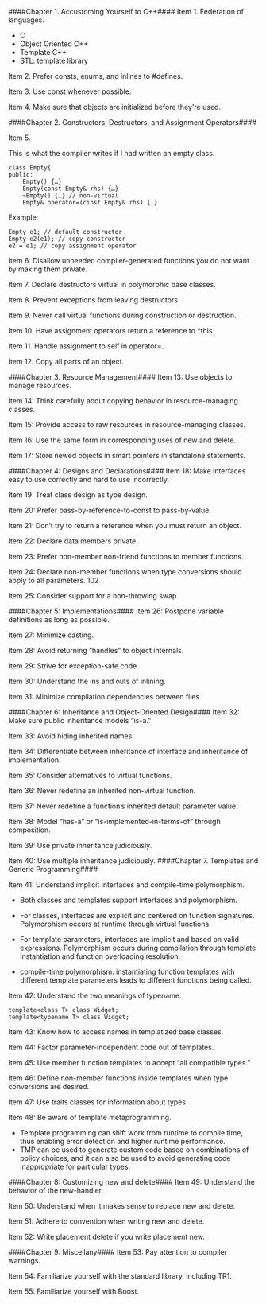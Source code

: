 ####Chapter 1. Accustoming Yourself to C++####
Item 1. Federation of languages.

- C
- Object Oriented C++
- Template C++
- STL: template library

Item 2. Prefer consts, enums, and inlines to #defines.

Item 3. Use const whenever possible.

Item 4. Make sure that objects are initialized before they're used.

####Chapter 2. Constructors, Destructors, and Assignment Operators####


Item 5.

This is what the compiler writes if I had written an empty class.

```
class Empty{
public: 
	Empty() {…}
	Empty(const Empty& rhs) {…}
	~Empty() {…} // non-virtual
	Empty& operator=(cinst Empty& rhs) {…}
```

Example: 

```
Empty e1; // default constructor
Empty e2(e1); // copy constructor
e2 = e1; // copy assignment operator
```

Item 6. Disallow unneeded compiler-generated functions you do not want by making them private.

Item 7. Declare destructors virtual in polymorphic base classes.

Item 8. Prevent exceptions from leaving destructors.

Item 9. Never call virtual functions during construction or destruction.

Item 10. Have assignment operators return a reference to *this.

Item 11. Handle assignment to self in operator=.

Item 12. Copy all parts of an object.

####Chapter 3. Resource Management####
Item 13: Use objects to manage resources.

Item 14: Think carefully about copying behavior in resource-managing classes.

Item 15: Provide access to raw resources in resource-managing classes.

Item 16: Use the same form in corresponding uses of new and delete.

Item 17: Store newed objects in smart pointers in standalone statements.

####Chapter 4: Designs and Declarations####
Item 18: Make interfaces easy to use correctly and hard to use incorrectly.

Item 19: Treat class design as type design.

Item 20: Prefer pass-by-reference-to-const to pass-by-value.

Item 21: Don’t try to return a reference when you must return an object.

Item 22: Declare data members private.

Item 23: Prefer non-member non-friend functions to member functions.

Item 24: Declare non-member functions when type conversions should apply to all parameters. 102

Item 25: Consider support for a non-throwing swap.

####Chapter 5: Implementations####
Item 26: Postpone variable definitions as long as possible.

Item 27: Minimize casting.

Item 28: Avoid returning “handles” to object internals.

Item 29: Strive for exception-safe code.

Item 30: Understand the ins and outs of inlining.

Item 31: Minimize compilation dependencies between files.

####Chapter 6: Inheritance and Object-Oriented Design####
Item 32: Make sure public inheritance models “is-a.”

Item 33: Avoid hiding inherited names.

Item 34: Differentiate between inheritance of interface and inheritance of implementation.

Item 35: Consider alternatives to virtual functions.

Item 36: Never redefine an inherited non-virtual function.

Item 37: Never redefine a function’s inherited default parameter value.

Item 38: Model “has-a” or “is-implemented-in-terms-of” through composition.

Item 39: Use private inheritance judiciously.

Item 40: Use multiple inheritance judiciously.
####Chapter 7. Templates and Generic Programming####


Item 41: Understand implicit interfaces and compile-time polymorphism.


- Both classes and templates support interfaces and polymorphism.

- For classes, interfaces are explicit and centered on function signatures. Polymorphism occurs at runtime through virtual functions.

- For template parameters, interfaces are implicit and based on valid expressions. Polymorphism occurs during compilation through template instantiation and function overloading resolution.

- compile-time polymorphism: instantiating function templates with different template parameters leads to different functions being called.



Item 42: Understand the two meanings of typename.

````
template<class T> class Widget;
template<typename T> class Widget;
````

Item 43: Know how to access names in templatized base classes.

Item 44: Factor parameter-independent code out of templates.

Item 45: Use member function templates to accept “all compatible types.”

Item 46: Define non-member functions inside templates when type conversions are desired.

Item 47: Use traits classes for information about types.

Item 48: Be aware of template metaprogramming.

- Template programming can shift work from runtime to compile time, thus enabling error detection and higher runtime performance.
- TMP can be used to generate custom code based on combinations of policy choices, and it can also be used to avoid generating code inappropriate for particular types.



####Chapter 8: Customizing new and delete####
Item 49: Understand the behavior of the new-handler.

Item 50: Understand when it makes sense to replace new and delete.

Item 51: Adhere to convention when writing new and delete.

Item 52: Write placement delete if you write placement new.

####Chapter 9: Miscellany####
Item 53: Pay attention to compiler warnings.

Item 54: Familiarize yourself with the standard library, including TR1.

Item 55: Familiarize yourself with Boost.
